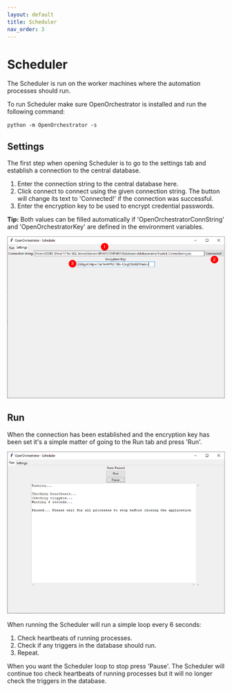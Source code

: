 ```yaml
---
layout: default
title: Scheduler
nav_order: 3
---
```


# Scheduler

The Scheduler is run on the worker machines where the automation processes should run.

To run Scheduler make sure OpenOrchestrator is installed and run the following command:

```
python -m OpenOrchestrator -s
```

## Settings

The first step when opening Scheduler is to go to the settings tab
and establish a connection to the central database.

1. Enter the connection string to the central database here.
2. Click connect to connect using the given connection string. The button will change its text to 'Connected!'
if the connection was successful.
3. Enter the encryption key to be used to encrypt credential passwords.

**Tip:** Both values can be filled automatically if 'OpenOrchestratorConnString' and 'OpenOrchestratorKey' are
defined in the environment variables.

![settings](illustrations\scheduler\settings.png)

## Run

When the connection has been established and the encryption key has been set it's
a simple matter of going to the Run tab and press 'Run'.

![run](illustrations/scheduler/run.png)

When running the Scheduler will run a simple loop every 6 seconds:
1. Check heartbeats of running processes.
2. Check if any triggers in the database should run.
3. Repeat.

When you want the Scheduler loop to stop press 'Pause'.
The Scheduler will continue too check heartbeats of running processes
but it will no longer check the triggers in the database.
